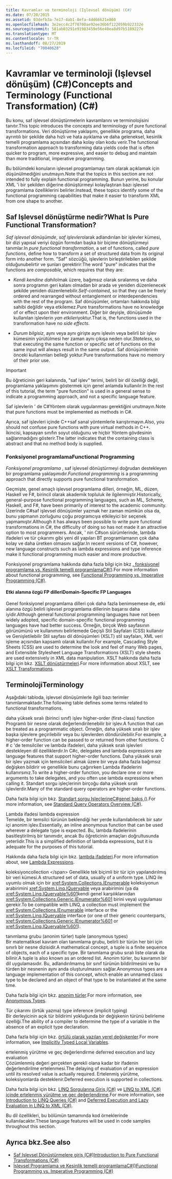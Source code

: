 ```yaml
---
title: Kavramlar ve terminoloji (Işlevsel dönüşüm) (C#)
ms.date: 07/20/2015
ms.assetid: 03defb3a-7e17-4ab1-8efa-4dd66621e860
ms.openlocfilehash: 3e2ecc4c2f70700ae92ee36b6f122059b922332e
ms.sourcegitcommit: 581ab03291e91983459e56e40ea8d97b5189227e
ms.translationtype: MT
ms.contentlocale: tr-TR
ms.lasthandoff: 08/27/2019
ms.locfileid: "70040628"
---
```

# <a name="concepts-and-terminology-functional-transformation-c"></a><span data-ttu-id="8b6cb-102">Kavramlar ve terminoloji (Işlevsel dönüşüm) (C#)</span><span class="sxs-lookup"><span data-stu-id="8b6cb-102">Concepts and Terminology (Functional Transformation) (C#)</span></span>

<span data-ttu-id="8b6cb-103">Bu konu, saf işlevsel dönüştürmelerin kavramlarını ve terminolojisini tanıtır.</span><span class="sxs-lookup"><span data-stu-id="8b6cb-103">This topic introduces the concepts and terminology of pure functional transformations.</span></span> <span data-ttu-id="8b6cb-104">Veri dönüştürme yaklaşımı, genellikle programa, daha ayrıntılı bir şekilde daha hızlı ve hata ayıklama ve daha geleneksel, kesinlik temelli programlama açısından daha kolay olan kodu verir.</span><span class="sxs-lookup"><span data-stu-id="8b6cb-104">The functional transformation approach to transforming data yields code that is often quicker to program, more expressive, and easier to debug and maintain than more traditional, imperative programming.</span></span>

<span data-ttu-id="8b6cb-105">Bu bölümdeki konuların işlevsel programlamayı tam olarak açıklamak için düşünülmediğini unutmayın.</span><span class="sxs-lookup"><span data-stu-id="8b6cb-105">Note that the topics in this section are not intended to fully explain functional programming.</span></span> <span data-ttu-id="8b6cb-106">Bunun yerine, bu konular XML 'i bir şekilden diğerine dönüştürmeyi kolaylaştıran bazı işlevsel programlama özelliklerini belirler.</span><span class="sxs-lookup"><span data-stu-id="8b6cb-106">Instead, these topics identify some of the functional programming capabilities that make it easier to transform XML from one shape to another.</span></span>

## <a name="what-is-pure-functional-transformation"></a><span data-ttu-id="8b6cb-107">Saf Işlevsel dönüştürme nedir?</span><span class="sxs-lookup"><span data-stu-id="8b6cb-107">What Is Pure Functional Transformation?</span></span>

<span data-ttu-id="8b6cb-108">*Saf işlevsel dönüşümde*, *saf işlevler*olarak adlandırılan bir işlevler kümesi, bir dizi yapısal veriyi özgün formdan başka bir biçime dönüştürmeyi tanımlar.</span><span class="sxs-lookup"><span data-stu-id="8b6cb-108">In *pure functional transformation*, a set of functions, called *pure functions*, define how to transform a set of structured data from its original form into another form.</span></span> <span data-ttu-id="8b6cb-109">"Saf" sözcüğü, işlevlerin birleştirilebilen şekilde olduğunubelirtir ve şunları gerektirir:</span><span class="sxs-lookup"><span data-stu-id="8b6cb-109">The word "pure" indicates that the functions are *composable*, which requires that they are:</span></span>

- <span data-ttu-id="8b6cb-110">*Kendi kendine dahil*olmak üzere, bağımsız olarak sıralanmış ve daha sonra programın geri kalanı olmadan bir arada ve yeniden düzenlenecek şekilde yeniden düzenlenebilir.</span><span class="sxs-lookup"><span data-stu-id="8b6cb-110">*Self-contained*, so that they can be freely ordered and rearranged without entanglement or interdependencies with the rest of the program.</span></span> <span data-ttu-id="8b6cb-111">Saf dönüşümler, ortamları hakkında bilgi sahibi değildir veya etkilemez.</span><span class="sxs-lookup"><span data-stu-id="8b6cb-111">Pure transformations have no knowledge of or effect upon their environment.</span></span> <span data-ttu-id="8b6cb-112">Diğer bir deyişle, dönüşümde kullanılan işlevlerin *yan etkileri*yoktur.</span><span class="sxs-lookup"><span data-stu-id="8b6cb-112">That is, the functions used in the transformation have no *side effects*.</span></span>

- <span data-ttu-id="8b6cb-113">*Durum bilgisiz*, aynı veya aynı girişte aynı işlevin veya belirli bir işlev kümesinin yürütülmesi her zaman aynı çıkışa neden olur.</span><span class="sxs-lookup"><span data-stu-id="8b6cb-113">*Stateless*, so that executing the same function or specific set of functions on the same input will always result in the same output.</span></span> <span data-ttu-id="8b6cb-114">Saf dönüşümlerinin önceki kullanımları belleği yoktur.</span><span class="sxs-lookup"><span data-stu-id="8b6cb-114">Pure transformations have no memory of their prior use.</span></span>

> [!IMPORTANT]
> <span data-ttu-id="8b6cb-115">Bu öğreticinin geri kalanında, "saf işlev" terimi, belirli bir dil özelliği değil, programlama yaklaşımını göstermek için genel anlamda kullanılır.</span><span class="sxs-lookup"><span data-stu-id="8b6cb-115">In the rest of this tutorial, the term "pure function" is used in a general sense to indicate a programming approach, and not a specific language feature.</span></span>
>
> <span data-ttu-id="8b6cb-116">Saf işlevlerin ' de C#Yöntem olarak uygulanması gerektiğini unutmayın.</span><span class="sxs-lookup"><span data-stu-id="8b6cb-116">Note that pure functions must be implemented as methods in C#.</span></span>
>
> <span data-ttu-id="8b6cb-117">Ayrıca, saf işlevleri içinde C++saf sanal yöntemlerle karıştırmayın.</span><span class="sxs-lookup"><span data-stu-id="8b6cb-117">Also, you should not confuse pure functions with pure virtual methods in C++.</span></span> <span data-ttu-id="8b6cb-118">İkincisi, kapsayan sınıfın soyut olduğunu ve hiçbir Yöntem gövdesinin sağlanmadığını gösterir.</span><span class="sxs-lookup"><span data-stu-id="8b6cb-118">The latter indicates that the containing class is abstract and that no method body is supplied.</span></span>

### <a name="functional-programming"></a><span data-ttu-id="8b6cb-119">Fonksiyonel programlama</span><span class="sxs-lookup"><span data-stu-id="8b6cb-119">Functional Programming</span></span>

<span data-ttu-id="8b6cb-120">*Fonksiyonel programlama* , saf işlevsel dönüştürmeyi doğrudan destekleyen bir programlama yaklaşımıdır.</span><span class="sxs-lookup"><span data-stu-id="8b6cb-120">*Functional programming* is a programming approach that directly supports pure functional transformation.</span></span>

<span data-ttu-id="8b6cb-121">Geçmişte, genel amaçlı işlevsel programlama dilleri, örneğin, ML, düzen, Haskell ve F#, birincil olarak akademik topluluk ile ilgilenmiştir.</span><span class="sxs-lookup"><span data-stu-id="8b6cb-121">Historically, general-purpose functional programming languages, such as ML, Scheme, Haskell, and F#, have been primarily of interest to the academic community.</span></span> <span data-ttu-id="8b6cb-122">Üzerinde C#saf işlevsel dönüşümler yazmak her zaman mümkün olsa da, bunu yapmanın zorluğunu çoğu programcıya etkileyici bir seçenek yapmamıştır.</span><span class="sxs-lookup"><span data-stu-id="8b6cb-122">Although it has always been possible to write pure functional transformations in C#, the difficulty of doing so has not made it an attractive option to most programmers.</span></span> <span data-ttu-id="8b6cb-123">Ancak, ' nin C#son sürümlerinde, lambda ifadeleri ve tür çıkarımı gibi yeni dil yapıları BT programlamanın çok daha kolay ve daha üretken olmasını sağlar.</span><span class="sxs-lookup"><span data-stu-id="8b6cb-123">In recent versions of C#, however, new language constructs such as lambda expressions and type inference make it functional programming much easier and more productive.</span></span>

<span data-ttu-id="8b6cb-124">Fonksiyonel programlama hakkında daha fazla bilgi için bkz [. fonksiyonel programlama vs. Kesinlik temelli programlamaC#(](./functional-programming-vs-imperative-programming.md)).</span><span class="sxs-lookup"><span data-stu-id="8b6cb-124">For more information about functional programming, see [Functional Programming vs. Imperative Programming (C#)](./functional-programming-vs-imperative-programming.md).</span></span>

#### <a name="domain-specific-fp-languages"></a><span data-ttu-id="8b6cb-125">Etki alanına özgü FP dilleri</span><span class="sxs-lookup"><span data-stu-id="8b6cb-125">Domain-Specific FP Languages</span></span>

<span data-ttu-id="8b6cb-126">Genel fonksiyonel programlama dilleri çok daha fazla benimsemese de, etki alanına özgü belirli işlevsel programlama dillerinin başarısı daha iyidir.</span><span class="sxs-lookup"><span data-stu-id="8b6cb-126">Although general functional programming languages have not been widely adopted, specific domain-specific functional programming languages have had better success.</span></span> <span data-ttu-id="8b6cb-127">Örneğin, birçok Web sayfasının görünümünü ve kullanımını belirlemede Geçişli Stil Sayfaları (CSS) kullanılır ve Genişletilebilir Stil sayfası dil dönüşümleri (XSLT) stil sayfaları, XML veri işleme açısından kapsamlı olarak kullanılır.</span><span class="sxs-lookup"><span data-stu-id="8b6cb-127">For example, Cascading Style Sheets (CSS) are used to determine the look and feel of many Web pages, and Extensible Stylesheet Language Transformations (XSLT) style sheets are used extensively in XML data manipulation.</span></span> <span data-ttu-id="8b6cb-128">XSLT hakkında daha fazla bilgi için bkz. [XSLT dönüştürmeleri](../../../../standard/data/xml/xslt-transformations.md).</span><span class="sxs-lookup"><span data-stu-id="8b6cb-128">For more information about XSLT, see [XSLT Transformations](../../../../standard/data/xml/xslt-transformations.md).</span></span>

## <a name="terminology"></a><span data-ttu-id="8b6cb-129">Terminoloji</span><span class="sxs-lookup"><span data-stu-id="8b6cb-129">Terminology</span></span>

<span data-ttu-id="8b6cb-130">Aşağıdaki tabloda, işlevsel dönüşümlerle ilgili bazı terimler tanımlanmaktadır.</span><span class="sxs-lookup"><span data-stu-id="8b6cb-130">The following table defines some terms related to functional transformations.</span></span>

<span data-ttu-id="8b6cb-131">daha yüksek sıralı (birinci sınıf) işlev </span><span class="sxs-lookup"><span data-stu-id="8b6cb-131">higher-order (first-class) function </span></span>\
<span data-ttu-id="8b6cb-132">Programlı bir nesne olarak değerlendirilenebilir bir işlev.</span><span class="sxs-lookup"><span data-stu-id="8b6cb-132">A function that can be treated as a programmatic object.</span></span> <span data-ttu-id="8b6cb-133">Örneğin, daha yüksek sıralı bir işlev başka işlevlere geçirilebilir veya bu işlevlerden döndürülebilir.</span><span class="sxs-lookup"><span data-stu-id="8b6cb-133">For example, a higher-order function can be passed to or returned from other functions.</span></span> <span data-ttu-id="8b6cb-134">C # c 'de temsilciler ve lambda ifadeleri, daha yüksek sıralı işlevleri destekleyen dil özelliklerdir.</span><span class="sxs-lookup"><span data-stu-id="8b6cb-134">In C#c, delegates and lambda expressions are language features that support higher-order functions.</span></span> <span data-ttu-id="8b6cb-135">Daha yüksek sıralı bir işlev yazmak için temsilcileri almak üzere bir veya daha fazla bağımsız değişken bildirir ve genellikle bunu çağırırken Lambda ifadelerini kullanırsınız.</span><span class="sxs-lookup"><span data-stu-id="8b6cb-135">To write a higher-order function, you declare one or more arguments to take delegates, and you often use lambda expressions when calling it.</span></span> <span data-ttu-id="8b6cb-136">Standart sorgu işleçlerinin birçoğu daha yüksek sıralı işlevlerdir.</span><span class="sxs-lookup"><span data-stu-id="8b6cb-136">Many of the standard query operators are higher-order functions.</span></span>

<span data-ttu-id="8b6cb-137">Daha fazla bilgi için bkz. [Standart sorgu IşleçlerineC#genel bakış ()](./standard-query-operators-overview.md).</span><span class="sxs-lookup"><span data-stu-id="8b6cb-137">For more information, see [Standard Query Operators Overview (C#)](./standard-query-operators-overview.md).</span></span>

<span data-ttu-id="8b6cb-138">Lambda ifadesi </span><span class="sxs-lookup"><span data-stu-id="8b6cb-138">lambda expression </span></span>\
<span data-ttu-id="8b6cb-139">Temelde, bir temsilci türünün beklendiği her yerde kullanılabilecek bir satır içi anonim işlev.</span><span class="sxs-lookup"><span data-stu-id="8b6cb-139">Essentially, an inline anonymous function that can be used wherever a delegate type is expected.</span></span> <span data-ttu-id="8b6cb-140">Bu, lambda ifadelerinin basitleştirilmiş bir tanımıdır, ancak Bu öğreticinin amaçları doğrultusunda yeterlidir.</span><span class="sxs-lookup"><span data-stu-id="8b6cb-140">This is a simplified definition of lambda expressions, but it is adequate for the purposes of this tutorial.</span></span>

<span data-ttu-id="8b6cb-141">Hakkında daha fazla bilgi için bkz. [lambda ifadeleri](../../statements-expressions-operators/lambda-expressions.md).</span><span class="sxs-lookup"><span data-stu-id="8b6cb-141">For more information about, see [Lambda Expressions](../../statements-expressions-operators/lambda-expressions.md).</span></span>

<span data-ttu-id="8b6cb-142">koleksiyon</span><span class="sxs-lookup"><span data-stu-id="8b6cb-142">collection \</span></span>
<span data-ttu-id="8b6cb-143">Genellikle tek biçimli bir tür için yapılandırılmış bir veri kümesi.</span><span class="sxs-lookup"><span data-stu-id="8b6cb-143">A structured set of data, usually of a uniform type.</span></span> <span data-ttu-id="8b6cb-144">LINQ ile uyumlu olmak için bir <xref:System.Collections.IEnumerable> koleksiyonun arabirimini <xref:System.Linq.IQueryable> veya arabirimini (ya da <xref:System.Linq.IQueryable%601>kendi genel karşılıklarından <xref:System.Collections.Generic.IEnumerator%601> birini veya) uygulaması gerekir.</span><span class="sxs-lookup"><span data-stu-id="8b6cb-144">To be compatible with LINQ, a collection must implement the <xref:System.Collections.IEnumerable> interface or the <xref:System.Linq.IQueryable> interface (or one of their generic counterparts, <xref:System.Collections.Generic.IEnumerator%601> or <xref:System.Linq.IQueryable%601>).</span></span>

<span data-ttu-id="8b6cb-145">tanımlama grubu (anonim türler) </span><span class="sxs-lookup"><span data-stu-id="8b6cb-145">tuple (anonymous types) </span></span>\
<span data-ttu-id="8b6cb-146">Bir matematiksel kavram olan tanımlama grubu, belirli bir türün her biri için sınırlı bir nesne dizisidir.</span><span class="sxs-lookup"><span data-stu-id="8b6cb-146">A mathematical concept, a tuple is a finite sequence of objects, each of a specific type.</span></span> <span data-ttu-id="8b6cb-147">Bir tanımlama grubu sıralı liste olarak da bilinir.</span><span class="sxs-lookup"><span data-stu-id="8b6cb-147">A tuple is also known as an ordered list.</span></span> <span data-ttu-id="8b6cb-148">Anonim türler, bu kavramın bir dil uygulamasıdır. Bu, adlandırılmamış bir sınıf türünün bildirilmesini ve bu türden bir nesnenin aynı anda oluşturulmasını sağlar.</span><span class="sxs-lookup"><span data-stu-id="8b6cb-148">Anonymous types are a language implementation of this concept, which enable an unnamed class type to be declared and an object of that type to be instantiated at the same time.</span></span>

<span data-ttu-id="8b6cb-149">Daha fazla bilgi için bkz. [anonim türler](../../classes-and-structs/anonymous-types.md).</span><span class="sxs-lookup"><span data-stu-id="8b6cb-149">For more information, see [Anonymous Types](../../classes-and-structs/anonymous-types.md).</span></span>

<span data-ttu-id="8b6cb-150">Tür çıkarımı (örtük yazma) </span><span class="sxs-lookup"><span data-stu-id="8b6cb-150">type inference (implicit typing) </span></span>\
<span data-ttu-id="8b6cb-151">Bir derleyicinin açık tür bildirimi yokluğunda bir değişkenin türünü belirleme özelliği.</span><span class="sxs-lookup"><span data-stu-id="8b6cb-151">The ability of a compiler to determine the type of a variable in the absence of an explicit type declaration.</span></span>

<span data-ttu-id="8b6cb-152">Daha fazla bilgi için bkz. [örtülü olarak yazılan yerel değişkenler](../../classes-and-structs/implicitly-typed-local-variables.md).</span><span class="sxs-lookup"><span data-stu-id="8b6cb-152">For more information, see [Implicitly Typed Local Variables](../../classes-and-structs/implicitly-typed-local-variables.md).</span></span>

<span data-ttu-id="8b6cb-153">ertelenmiş yürütme ve geç değerlendirme </span><span class="sxs-lookup"><span data-stu-id="8b6cb-153">deferred execution and lazy evaluation </span></span>\
<span data-ttu-id="8b6cb-154">Çözümlenmiş değeri gerçekten gerekli olana kadar bir ifadenin değerlendirilme ertelenmesi.</span><span class="sxs-lookup"><span data-stu-id="8b6cb-154">The delaying of evaluation of an expression until its resolved value is actually required.</span></span> <span data-ttu-id="8b6cb-155">Ertelenmiş yürütme, koleksiyonlarda desteklenir.</span><span class="sxs-lookup"><span data-stu-id="8b6cb-155">Deferred execution is supported in collections.</span></span>

<span data-ttu-id="8b6cb-156">Daha fazla bilgi için bkz. [LINQ Sorgularına Giriş (C#)](./introduction-to-linq-queries.md) ve [LINQ to XML (C#) içinde ertelenmiş yürütme ve geç değerlendirme](./deferred-execution-and-lazy-evaluation-in-linq-to-xml.md).</span><span class="sxs-lookup"><span data-stu-id="8b6cb-156">For more information, see [Introduction to LINQ Queries (C#)](./introduction-to-linq-queries.md) and [Deferred Execution and Lazy Evaluation in LINQ to XML (C#)](./deferred-execution-and-lazy-evaluation-in-linq-to-xml.md).</span></span>

<span data-ttu-id="8b6cb-157">Bu dil özellikleri, bu bölümün tamamında kod örneklerinde kullanılacaktır.</span><span class="sxs-lookup"><span data-stu-id="8b6cb-157">These language features will be used in code samples throughout this section.</span></span>

## <a name="see-also"></a><span data-ttu-id="8b6cb-158">Ayrıca bkz.</span><span class="sxs-lookup"><span data-stu-id="8b6cb-158">See also</span></span>

- [<span data-ttu-id="8b6cb-159">Saf Işlevsel Dönüştürmelere giriş (C#)</span><span class="sxs-lookup"><span data-stu-id="8b6cb-159">Introduction to Pure Functional Transformations (C#)</span></span>](./introduction-to-pure-functional-transformations.md)
- [<span data-ttu-id="8b6cb-160">İşlevsel Programlama ve Kesinlik temelli programlamaC#()</span><span class="sxs-lookup"><span data-stu-id="8b6cb-160">Functional Programming vs. Imperative Programming (C#)</span></span>](./functional-programming-vs-imperative-programming.md)
